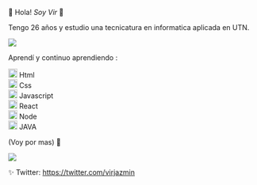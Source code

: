 🌸 Hola! *Soy Vir* 🌸

Tengo 26 años y estudio una tecnicatura en informatica aplicada en UTN.

<img src="https://user-images.githubusercontent.com/62678180/123495760-5b49c180-d5fb-11eb-9f72-36248ceb5ea8.png">


Aprendí y continuo aprendiendo : 

<img width="18px" hight="18px" alt="" src="https://user-images.githubusercontent.com/62678180/123495942-17a38780-d5fc-11eb-970c-4c4bb0b44cc1.png"> Html
<br>
<img width="18px" hight="18px" alt="" src="https://user-images.githubusercontent.com/62678180/123496080-c2b44100-d5fc-11eb-9e61-c89aa90c11f1.png"> Css
<br>
<img width="18px" hight="18px" alt="" src="https://user-images.githubusercontent.com/62678180/123496093-d9f32e80-d5fc-11eb-82f9-29c068370ca0.png"> Javascript
<br>
<img width="18px" hight="18px" alt="" src="https://user-images.githubusercontent.com/62678180/123496167-32c2c700-d5fd-11eb-8fe0-106a3625ce8e.png"> React
<br>
<img width="18px" hight="18px" alt="" src="https://user-images.githubusercontent.com/62678180/123496203-4a9a4b00-d5fd-11eb-88e9-ef341511b48b.png"> Node
<br>
<img width="18px" hight="18px" alt="" src="https://user-images.githubusercontent.com/62678180/123496118-fabb8400-d5fc-11eb-869c-231675be2d0f.png"> JAVA


(Voy por mas) 💪 

<img src="https://user-images.githubusercontent.com/62678180/123495760-5b49c180-d5fb-11eb-9f72-36248ceb5ea8.png">

✨ Twitter: https://twitter.com/virjazmin
